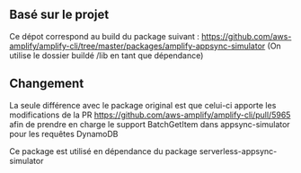 ## Basé sur le projet 

Ce dépot correspond au build du package suivant : https://github.com/aws-amplify/amplify-cli/tree/master/packages/amplify-appsync-simulator
(On utilise le dossier buildé /lib en tant que dépendance)

## Changement 

La seule différence avec le package original est que celui-ci apporte les modifications de la PR https://github.com/aws-amplify/amplify-cli/pull/5965 afin de prendre en charge le support BatchGetItem dans appsync-simulator pour les requêtes DynamoDB

Ce package est utilisé en dépendance du package serverless-appsync-simulator 
